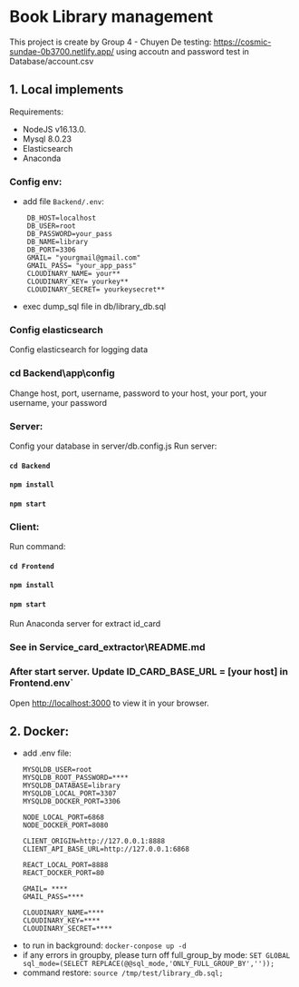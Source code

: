 # Book Library management

This project is create by Group 4 - Chuyen De
testing: https://cosmic-sundae-0b3700.netlify.app/
using accoutn and password test in Database/account.csv

## 1. Local implements

Requirements:

- NodeJS v16.13.0.
- Mysql 8.0.23
- Elasticsearch
- Anaconda

### Config env:

- add file `Backend/.env`:
  ```
   DB_HOST=localhost
   DB_USER=root
   DB_PASSWORD=your_pass
   DB_NAME=library
   DB_PORT=3306
   GMAIL= "yourgmail@gmail.com"
   GMAIL_PASS= "your_app_pass"
   CLOUDINARY_NAME= your**
   CLOUDINARY_KEY= yourkey**
   CLOUDINARY_SECRET= yourkeysecret**
  ```
- exec dump_sql file in db/library_db.sql

### Config elasticsearch
Config elasticsearch for logging data
### cd Backend\app\config
Change host, port, username, password to your host, your port, your username, your password

### Server:

Config your database in server/db.config.js
Run server:

#### `cd Backend`

#### `npm install`

#### `npm start`

### Client:

Run command:

#### `cd Frontend`

#### `npm install`

#### `npm start`

Run Anaconda server for extract id_card
### See in Service_card_extractor\README.md
### After start server. Update ID_CARD_BASE_URL = [your host] in Frontend\.env`

Open [http://localhost:3000](http://localhost:3000) to view it in your browser.

## 2. Docker:

- add .env file:
  ```
  MYSQLDB_USER=root
  MYSQLDB_ROOT_PASSWORD=****
  MYSQLDB_DATABASE=library
  MYSQLDB_LOCAL_PORT=3307
  MYSQLDB_DOCKER_PORT=3306

  NODE_LOCAL_PORT=6868
  NODE_DOCKER_PORT=8080

  CLIENT_ORIGIN=http://127.0.0.1:8888
  CLIENT_API_BASE_URL=http://127.0.0.1:6868

  REACT_LOCAL_PORT=8888
  REACT_DOCKER_PORT=80

  GMAIL= ****
  GMAIL_PASS=****

  CLOUDINARY_NAME=****
  CLOUDINARY_KEY=****
  CLOUDINARY_SECRET=****
  ```
- to run in background: `docker-conpose up -d`
- if any errors in groupby, please turn off full_group_by mode: `SET GLOBAL sql_mode=(SELECT REPLACE(@@sql_mode,'ONLY_FULL_GROUP_BY',''));`
- command restore: `source /tmp/test/library_db.sql;`
